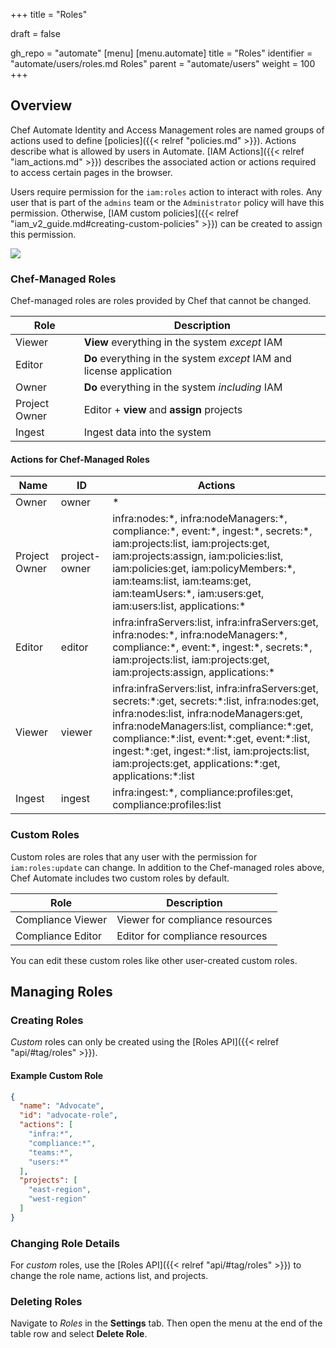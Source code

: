 +++
title = "Roles"

draft = false

gh_repo = "automate"
[menu]
  [menu.automate]
    title = "Roles"
    identifier = "automate/users/roles.md Roles"
    parent = "automate/users"
    weight = 100
+++

## Overview

Chef Automate Identity and Access Management roles are named groups of actions used to define [policies]({{< relref "policies.md" >}}). Actions describe what is allowed by users in Automate. [IAM Actions]({{< relref "iam_actions.md" >}}) describes the associated action or actions required to access certain pages in the browser.

Users require permission for the `iam:roles` action to interact with roles. Any user that is part of the `admins` team or the `Administrator` policy will have this permission. Otherwise, [IAM custom policies]({{< relref "iam_v2_guide.md#creating-custom-policies" >}}) can be created to assign this permission.

![](/images/automate/settings-roles.png)

### Chef-Managed Roles

Chef-managed roles are roles provided by Chef that cannot be changed.

Role          | Description
--------------|------------
Viewer        | **View** everything in the system *except* IAM
Editor        | **Do** everything in the system *except* IAM and license application
Owner         | **Do** everything in the system *including* IAM
Project Owner | Editor + **view** and **assign** projects
Ingest        | Ingest data into the system

#### Actions for Chef-Managed Roles

Name | ID| Actions
-----------------------|-----|--------
Owner              | owner         | \*
Project Owner      | project-owner | infra:nodes:\*, infra:nodeManagers:\*, compliance:\*, event:\*, ingest:\*, secrets:\*, iam:projects:list, iam:projects:get, iam:projects:assign, iam:policies:list, iam:policies:get, iam:policyMembers:\*, iam:teams:list, iam:teams:get, iam:teamUsers:\*, iam:users:get, iam:users:list, applications:\*
Editor             | editor        | infra:infraServers:list, infra:infraServers:get, infra:nodes:\*, infra:nodeManagers:\*, compliance:\*, event:\*, ingest:\*, secrets:\*, iam:projects:list, iam:projects:get, iam:projects:assign, applications:\*
Viewer             | viewer        | infra:infraServers:list, infra:infraServers:get, secrets:\*:get, secrets:\*:list, infra:nodes:get, infra:nodes:list, infra:nodeManagers:get, infra:nodeManagers:list, compliance:\*:get, compliance:\*:list, event:\*:get, event:\*:list, ingest:\*:get, ingest:\*:list, iam:projects:list, iam:projects:get, applications:\*:get, applications:\*:list
Ingest             | ingest        | infra:ingest:\*, compliance:profiles:get, compliance:profiles:list

### Custom Roles

Custom roles are roles that any user with the permission for `iam:roles:update` can change.
In addition to the Chef-managed roles above, Chef Automate includes two custom roles by default.

Role              | Description
------------------|------------
Compliance Viewer |Viewer for compliance resources
Compliance Editor |Editor for compliance resources

You can edit these custom roles like other user-created custom roles.

## Managing Roles

### Creating Roles

_Custom_ roles can only be created using the [Roles API]({{< relref "api/#tag/roles" >}}).

#### Example Custom Role

```json
{
  "name": "Advocate",
  "id": "advocate-role",
  "actions": [
    "infra:*",
    "compliance:*",
    "teams:*",
    "users:*"
  ],
  "projects": [
    "east-region",
    "west-region"
  ]
}
```

### Changing Role Details

For _custom_ roles, use the [Roles API]({{< relref "api/#tag/roles" >}}) to change the role name, actions list, and projects.

### Deleting Roles

Navigate to _Roles_ in the **Settings** tab. Then open the menu at the end of the table row and select **Delete Role**.
